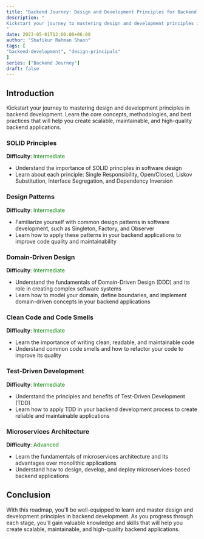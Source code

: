 ```yaml
---
title: "Backend Journey: Design and Development Principles for Backend Developers"
description: "
Kickstart your journey to mastering design and development principles in backend development. Learn the core concepts, methodologies, and best practices that will help you create scalable, maintainable, and high-quality backend applications.
"
date: 2023-05-01T12:00:00+06:00
author: "Shafikur Rahman Shaon"
tags: [
"backend-development", "design-principals"
]
series: ["Backend Journey"]
draft: false
---
```

## Introduction
Kickstart your journey to mastering design and development principles in backend development. Learn the core concepts, methodologies, and best practices that will help you create scalable, maintainable, and high-quality backend applications.


### SOLID Principles
**Difficulty**:  <span style="color:green">Intermediate</span>

- Understand the importance of SOLID principles in software design
- Learn about each principle: Single Responsibility, Open/Closed, Liskov Substitution, Interface Segregation, and Dependency Inversion

### Design Patterns
**Difficulty**:  <span style="color:green">Intermediate</span>

- Familiarize yourself with common design patterns in software development, such as Singleton, Factory, and Observer
- Learn how to apply these patterns in your backend applications to improve code quality and maintainability

### Domain-Driven Design
**Difficulty**:  <span style="color:green">Intermediate</span>

- Understand the fundamentals of Domain-Driven Design (DDD) and its role in creating complex software systems
- Learn how to model your domain, define boundaries, and implement domain-driven concepts in your backend applications

### Clean Code and Code Smells
**Difficulty**:  <span style="color:green">Intermediate</span>

- Learn the importance of writing clean, readable, and maintainable code
- Understand common code smells and how to refactor your code to improve its quality

### Test-Driven Development
**Difficulty**:  <span style="color:green">Intermediate</span>

- Understand the principles and benefits of Test-Driven Development (TDD)
- Learn how to apply TDD in your backend development process to create reliable and maintainable applications

### Microservices Architecture
**Difficulty**:  <span style="color:green">Advanced</span>

- Learn the fundamentals of microservices architecture and its advantages over monolithic applications
- Understand how to design, develop, and deploy microservices-based backend applications


## Conclusion
With this roadmap, you'll be well-equipped to learn and master design and development principles in backend development. As you progress through each stage, you'll gain valuable knowledge and skills that will help you create scalable, maintainable, and high-quality backend applications.



